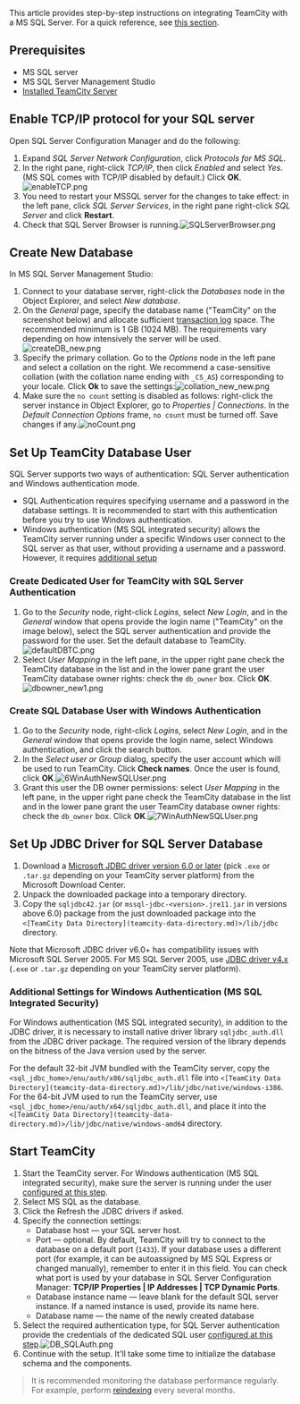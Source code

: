 [//]: # (title: Setting up TeamCity with MS SQL Server)
[//]: # (auxiliary-id: Setting up TeamCity with MS SQL Server)

This article provides step-by-step instructions on integrating TeamCity with a MS SQL Server. For a quick reference, see [this section](set-up-external-database.md#Microsoft+SQL+Server).

## Prerequisites

* MS SQL server
* MS SQL Server Management Studio
* [Installed TeamCity Server](install-and-start-teamcity-server.md)

## Enable TCP/IP protocol for your SQL server 

Open SQL Server Configuration Manager and do the following:
1. Expand _SQL Server Network Configuration_, click _Protocols for MS SQL_.
2. In the right pane, right-click _TCP/IP_, then click _Enabled_ and select _Yes_. (MS SQL comes with TCP/IP disabled by default.) Click __OK__.![enableTCP.png](enableTCP.png)
3. You need to restart your MSSQL server for the changes to take effect: in the left pane, click _SQL Server Services_, in the right pane right-click _SQL Server_ and click __Restart__.
4. Check that SQL Server Browser is running.![SQLServerBrowser.png](SQLServerBrowser.png)

## Create New Database

In MS SQL Server Management Studio:
1. Connect to your database server, right-click the _Databases_ node in the Object Explorer, and select _New database_.
2. On the _General_ page, specify the database name ("TeamCity" on the screenshot below) and allocate sufficient [transaction log](https://msdn.microsoft.com/en-us/library/ms365418.aspx) space. The recommended minimum is 1 GB (1024 MB). The requirements vary depending on how intensively the server will be used.![createDB_new.png](createDB_new.png)
3. Specify the primary collation. Go to the _Options_ node in the left pane and select a collation on the right. We recommend a case-sensitive collation (with the collation name ending with `_CS_AS`) corresponding to your locale. Click __Ok__ to save the settings:![collation_new_new.png](collation_new_new.png)
4. Make sure the `no count` setting is disabled as follows: right-click the server instance in Object Explorer, go to _Properties | Connections_. In the _Default Connection Options_ frame, `no count` must be turned off. Save changes if any.![noCount.png](noCount.png)


## Set Up TeamCity Database User

SQL Server supports two ways of authentication: SQL Server authentication and Windows authentication mode.

* SQL Authentication requires specifying username and a password in the database settings. It is recommended to start with this authentication before you try to use Windows authentication.
* Windows authentication (MS SQL integrated security) allows the TeamCity server running under a specific Windows user connect to the SQL server as that user, without providing a username and a password. However, it requires [additional setup](#Additional+Settings+for+Windows+Authentication+%28MS+SQL+Integrated+Security%29)

### Create Dedicated User for TeamCity with SQL Server Authentication

1. Go to the _Security_ node, right-click _Logins_, select _New Login_, and in the _General_ window that opens provide the login name ("TeamCity" on the image below), select the SQL server authentication and provide the password for the user. Set the default database to TeamCity.![defaultDBTC.png](defaultDBTC.png)
2. Select _User Mapping_ in the left pane, in the upper right pane check the TeamCity database in the list and in the lower pane grant the user TeamCity database owner rights: check the `db_owner` box. Click __OK__.![dbowner_new1.png](dbowner_new1.png)

### Create SQL Database User with Windows Authentication

1. Go to the _Security_ node, right-click _Logins_, select _New Login_, and in the _General_ window that opens provide the login name, select Windows authentication, and click the search button.
2. In the _Select user or Group_ dialog, specify the user account which will be used to run TeamCity. Click __Check names__. Once the user is found, click __OK__.![6WinAuthNewSQLUser.png](6WinAuthNewSQLUser.png)
3. Grant this user the DB owner permissions: select _User Mapping_ in the left pane, in the upper right pane check the TeamCity database in the list and in the lower pane grant the user TeamCity database owner rights: check the `db_owner` box. Click __OK__.![7WinAuthNewSQLUser.png](7WinAuthNewSQLUser.png)

## Set Up JDBC Driver for SQL Server Database

1. Download a [Microsoft JDBC driver version 6.0 or later](https://docs.microsoft.com/en-us/sql/connect/jdbc/download-microsoft-jdbc-driver-for-sql-server) (pick `.exe` or `.tar.gz` depending on your TeamCity server platform) from the Microsoft Download Center.
2. Unpack the downloaded package into a temporary directory.
3. Copy the `sqljdbc42.jar` (or `mssql-jdbc-<version>.jre11.jar` in versions above 6.0) package from the just downloaded package into the `<[TeamCity Data Directory](teamcity-data-directory.md)>/lib/jdbc` directory.

<note>

Note that Microsoft JDBC driver v6.0\+ has compatibility issues with Microsoft SQL Server 2005. For MS SQL Server 2005, use [JDBC driver v4.x](https://docs.microsoft.com/en-us/sql/connect/jdbc/download-microsoft-jdbc-driver-for-sql-server) (`.exe` or `.tar.gz` depending on your TeamCity server platform).

</note>

<anchor name="integratedSecurityAuth"/>

### Additional Settings for Windows Authentication (MS SQL Integrated Security)
[//]: # (AltHead: integratedSecurityAuth)

For Windows authentication (MS SQL integrated security), in addition to the JDBC driver, it is necessary to install native driver library `sqljdbc_auth.dll` from the JDBC driver package. The required version of the library depends on the bitness of the Java version used by the server.

For the default 32-bit JVM bundled with the TeamCity server, copy the `<sql_jdbc_home>/enu/auth/x86/sqljdbc_auth.dll` file into `<[TeamCity Data Directory](teamcity-data-directory.md)>/lib/jdbc/native/windows-i386`.   
For the 64-bit JVM used to run the TeamCity server, use `<sql_jdbc_home>/enu/auth/x64/sqljdbc_auth.dll`, and place it into the `<[TeamCity Data Directory](teamcity-data-directory.md)>/lib/jdbc/native/windows-amd64` directory.

## Start TeamCity

1. Start the TeamCity server. For Windows authentication (MS SQL integrated security), make sure the server is running under the user [configured at this step](#Create+SQL+Database+User+with+Windows+Authentication).
2. Select MS SQL as the database.
3. Click the Refresh the JDBC drivers if asked.
4. Specify the connection settings:
    - Database host — your SQL server host.
    - Port — optional. By default, TeamCity will try to connect to the database on a default port (`1433`). If your database uses a different port (for example, it can be autoassigned by MS SQL Express or changed manually), remember to enter it in this field. You can check what port is used by your database in SQL Server Configuration Manager: __TCP/IP Properties | IP Addresses | TCP Dynamic Ports__.
    - Database instance name — leave blank for the default SQL server instance. If a named instance is used, provide its name here.
    - Database name — the name of the newly created database
5. Select the required authentication type, for SQL Server authentication provide the credentials of the dedicated SQL user [configured at this step](#Create+Dedicated+User+for+TeamCity+with+SQL+Server+Authentication).![DB_SQLAuth.png](DB_SQLAuth.png)
6. Continue with the setup. It'll take some time to initialize the database schema and the components.

>It is recommended monitoring the database performance regularly. For example, perform [reindexing](https://msdn.microsoft.com/en-us/library/ms189858.aspx#Fragmentation) every several months.
